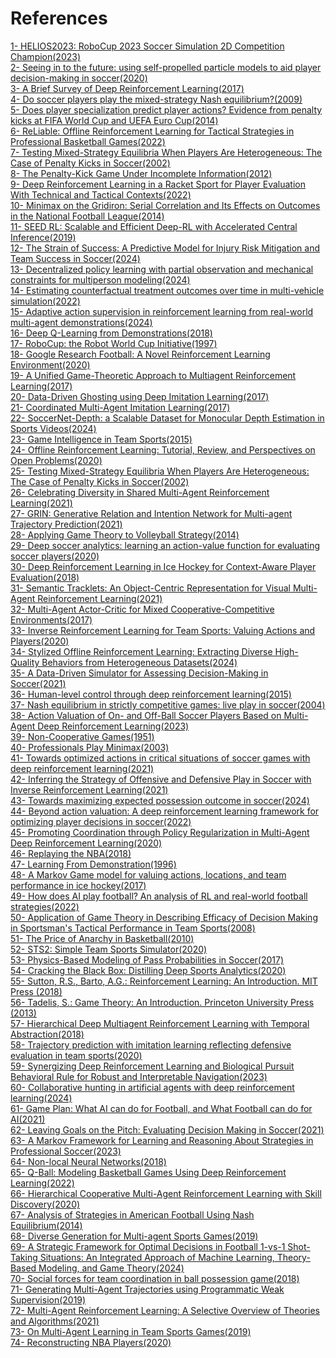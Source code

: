 # References

[1- HELIOS2023: RoboCup 2023 Soccer Simulation 2D Competition Champion(2023)](https://link.springer.com/chapter/10.1007/978-3-031-55015-7_32) <br>
[2- Seeing in to the future: using self-propelled particle models to aid player decision-making in soccer(2020)](https://www.sloansportsconference.com/research-papers/seeing-in-to-the-future-using-self-propelled-particle-models-to-aid-player-decision-making-in-soccer) <br>
[3- A Brief Survey of Deep Reinforcement Learning(2017)](https://arxiv.org/abs/1708.05866) <br>
[4- Do soccer players play the mixed-strategy Nash equilibrium?(2009)](https://www.researchgate.net/publication/46445364_Do_soccer_players_play_the_mixed-strategy_Nash_equilibrium) <br>
[5- Does player specialization predict player actions? Evidence from penalty kicks at FIFA World Cup and UEFA Euro Cup(2014)](https://www.tandfonline.com/doi/abs/10.1080/00036846.2013.866205) <br>
[6- ReLiable: Offline Reinforcement Learning for Tactical Strategies in Professional Basketball Games(2022)](https://scispace.com/pdf/reliable-offline-reinforcement-learning-for-tactical-17gbnsia.pdf) <br>
[7- Testing Mixed-Strategy Equilibria When Players Are Heterogeneous: The Case of Penalty Kicks in Soccer(2002)](https://pricetheory.uchicago.edu/levitt/Papers/ChiapporiGrosecloseLevitt2002.pdf) <br>
[8- The Penalty-Kick Game Under Incomplete Information(2012)](https://www.researchgate.net/publication/254397765_The_Penalty-Kick_Game_Under_Incomplete_Information) <br>
[9- Deep Reinforcement Learning in a Racket Sport for Player Evaluation With Technical and Tactical Contexts(2022)](https://www.researchgate.net/publication/360647085_Deep_Reinforcement_Learning_in_a_Racket_Sport_for_Player_Evaluation_With_Technical_and_Tactical_Contexts) <br>
[10- Minimax on the Gridiron: Serial Correlation and Its Effects on Outcomes in the National Football League(2014)](https://papers.ssrn.com/sol3/papers.cfm?abstract_id=2502193) <br>
[11- SEED RL: Scalable and Efficient Deep-RL with Accelerated Central Inference(2019)](https://arxiv.org/abs/1910.06591) <br>
[12- The Strain of Success: A Predictive Model for Injury Risk Mitigation and Team Success in Soccer(2024)](https://arxiv.org/abs/2402.04898) <br>
[13- Decentralized policy learning with partial observation and mechanical constraints for multiperson modeling(2024)](https://arxiv.org/abs/2007.03155) <br>
[14- Estimating counterfactual treatment outcomes over time in multi-vehicle simulation(2022)](https://dl.acm.org/doi/10.1145/3557915.3560941) <br>
[15- Adaptive action supervision in reinforcement learning from real-world multi-agent demonstrations(2024)](https://arxiv.org/abs/2305.13030) <br>
[16- Deep Q-Learning from Demonstrations(2018)](https://cdn.aaai.org/ojs/11757/11757-13-15285-1-2-20201228.pdf) <br>
[17- RoboCup: the Robot World Cup Initiative(1997)](https://www.researchgate.net/publication/2260541_RoboCup_the_Robot_World_Cup_Initiative) <br>
[18- Google Research Football: A Novel Reinforcement Learning Environment(2020)](https://ojs.aaai.org/index.php/AAAI/article/view/5878) <br>
[19- A Unified Game-Theoretic Approach to Multiagent Reinforcement Learning(2017)](https://arxiv.org/abs/1711.00832) <br>
[20- Data-Driven Ghosting using Deep Imitation Learning(2017)](https://www.sloansportsconference.com/research-papers/data-driven-ghosting-using-deep-imitation-learning) <br>
[21- Coordinated Multi-Agent Imitation Learning(2017)](https://arxiv.org/abs/1703.03121) <br>
[22- SoccerNet-Depth: a Scalable Dataset for Monocular Depth Estimation in Sports Videos(2024)](https://openaccess.thecvf.com/content/CVPR2024W/CVsports/papers/Leduc_SoccerNet-Depth_a_Scalable_Dataset_for_Monocular_Depth_Estimation_in_Sports_CVPRW_2024_paper.pdf) <br>
[23- Game Intelligence in Team Sports(2015)](https://journals.plos.org/plosone/article?id=10.1371/journal.pone.0125453) <br>
[24- Offline Reinforcement Learning: Tutorial, Review, and Perspectives on Open Problems(2020)](https://arxiv.org/abs/2005.01643) <br>
[25- Testing Mixed-Strategy Equilibria When Players Are Heterogeneous: The Case of Penalty Kicks in Soccer(2002)](https://pricetheory.uchicago.edu/levitt/Papers/ChiapporiGrosecloseLevitt2002.pdf) <br>
[26- Celebrating Diversity in Shared Multi-Agent Reinforcement Learning(2021)](https://proceedings.neurips.cc/paper_files/paper/2021/file/20aee3a5f4643755a79ee5f6a73050ac-Paper.pdf) <br>
[27- GRIN: Generative Relation and Intention Network for Multi-agent Trajectory Prediction(2021)](https://proceedings.neurips.cc/paper_files/paper/2021/file/e3670ce0c315396e4836d7024abcf3dd-Paper.pdf) <br>
[28- Applying Game Theory to Volleyball Strategy(2014)](https://www.researchgate.net/publication/273958909_Applying_Game_Theory_to_Volleyball_Strategy) <br>
[29- Deep soccer analytics: learning an action-value function for evaluating soccer players(2020)](https://www.researchgate.net/publication/343122623_Deep_soccer_analytics_learning_an_action-value_function_for_evaluating_soccer_players) <br>
[30- Deep Reinforcement Learning in Ice Hockey for Context-Aware Player Evaluation(2018)](https://arxiv.org/abs/1805.11088) <br>
[31- Semantic Tracklets: An Object-Centric Representation for Visual Multi-Agent Reinforcement Learning(2021)](https://arxiv.org/abs/2108.03319) <br>
[32- Multi-Agent Actor-Critic for Mixed Cooperative-Competitive Environments(2017)](https://papers.nips.cc/paper_files/paper/2017/file/68a9750337a418a86fe06c1991a1d64c-Paper.pdf) <br>
[33- Inverse Reinforcement Learning for Team Sports: Valuing Actions and Players(2020)](https://www.ijcai.org/proceedings/2020/0464.pdf) <br>
[34- Stylized Offline Reinforcement Learning: Extracting Diverse High-Quality Behaviors from Heterogeneous Datasets(2024)](https://openreview.net/pdf?id=rnHNDihrIT) <br>
[35- A Data-Driven Simulator for Assessing Decision-Making in Soccer(2021)](https://www.researchgate.net/publication/354445042_A_Data-Driven_Simulator_for_Assessing_Decision-Making_in_Soccer) <br>
[36- Human-level control through deep reinforcement learning(2015)](https://www.nature.com/articles/nature14236) <br>
[37- Nash equilibrium in strictly competitive games: live play in soccer(2004)](https://www.card.iastate.edu/files/inline-files/Moschini-Economics-Letters-04.pdf) <br>
[38- Action Valuation of On- and Off-Ball Soccer Players Based on Multi-Agent Deep Reinforcement Learning(2023)](https://ieeexplore.ieee.org/stamp/stamp.jsp?arnumber=10328596) <br>
[39- Non-Cooperative Games(1951)](https://www.cs.upc.edu/~ia/nash51.pdf) <br>
[40- Professionals Play Minimax(2003)](http://palacios-huerta.com/docs/professionals.pdf) <br>
[41- Towards optimized actions in critical situations of soccer games with deep reinforcement learning(2021)](https://arxiv.org/abs/2109.06625) <br>
[42- Inferring the Strategy of Offensive and Defensive Play in Soccer with Inverse Reinforcement Learning(2021)](https://www.researchgate.net/publication/355207579_Inferring_the_Strategy_of_Offensive_and_Defensive_Play_in_Soccer_with_Inverse_Reinforcement_Learning) <br>
[43- Towards maximizing expected possession outcome in soccer(2024)](https://www.researchgate.net/publication/368726979_Towards_maximizing_expected_possession_outcome_in_soccer) <br>
[44- Beyond action valuation: A deep reinforcement learning framework for optimizing player decisions in soccer(2022)](https://www.sloansportsconference.com/research-papers/beyond-action-valuation-a-deep-reinforcement-learning-framework-for-optimizing-player-decisions-in-soccer) <br>
[45- Promoting Coordination through Policy Regularization in Multi-Agent Deep Reinforcement Learning(2020)](https://arxiv.org/abs/1908.02269) <br>
[46- Replaying the NBA(2018)](https://www.lukebornn.com/papers/sandholtz_ssac_2018.pdf) <br>
[47- Learning From Demonstration(1996)](https://papers.nips.cc/paper_files/paper/1996/file/68d13cf26c4b4f4f932e3eff990093ba-Paper.pdf) <br>
[48- A Markov Game model for valuing actions, locations, and team performance in ice hockey(2017)](https://www.researchgate.net/publication/315634981_A_Markov_Game_model_for_valuing_actions_locations_and_team_performance_in_ice_hockey) <br>
[49- How does AI play football? An analysis of RL and real-world football strategies(2022)](https://arxiv.org/abs/2111.12340) <br>
[50- Application of Game Theory in Describing Efficacy of Decision Making in Sportsman's Tactical Performance in Team Sports(2008)](https://www.researchgate.net/publication/23984945_Application_of_Game_Theory_in_Describing_Efficacy_of_Decision_Making_in_Sportsman's_Tactical_Performance_in_Team_Sports) <br>
[51- The Price of Anarchy in Basketball(2010)](https://www.researchgate.net/publication/46554862_The_Price_of_Anarchy_in_Basketball) <br>
[52- STS2: Simple Team Sports Simulator(2020)](https://github.com/electronicarts/SimpleTeamSportsSimulator) <br>
[53- Physics-Based Modeling of Pass Probabilities in Soccer(2017)](https://www.researchgate.net/publication/315166647_Physics-Based_Modeling_of_Pass_Probabilities_in_Soccer) <br>
[54- Cracking the Black Box: Distilling Deep Sports Analytics(2020)](https://arxiv.org/abs/2006.04551) <br>
[55- Sutton, R.S., Barto, A.G.: Reinforcement Learning: An Introduction. MIT Press (2018)](https://www.andrew.cmu.edu/course/10-703/textbook/BartoSutton.pdf) <br>
[56- Tadelis, S.: Game Theory: An Introduction. Princeton University Press (2013)](https://students.aiu.edu/submissions/profiles/resources/onlineBook/Y5z2A2_Game_Theory_An_Introduction.pdf) <br>
[57- Hierarchical Deep Multiagent Reinforcement Learning with Temporal Abstraction(2018)](https://arxiv.org/abs/1809.09332) <br>
[58- Trajectory prediction with imitation learning reflecting defensive evaluation in team sports(2020)](https://ieeexplore.ieee.org/document/9291841) <br>
[59- Synergizing Deep Reinforcement Learning and Biological Pursuit Behavioral Rule for Robust and Interpretable Navigation(2023)](https://openreview.net/pdf?id=34fctwxJXo) <br>
[60- Collaborative hunting in artificial agents with deep reinforcement learning(2024)](https://elifesciences.org/articles/85694) <br>
[61- Game Plan: What AI can do for Football, and What Football can do for AI(2021)](https://jair.org/index.php/jair/article/view/12505/26683) <br>
[62- Leaving Goals on the Pitch: Evaluating Decision Making in Soccer(2021)](https://arxiv.org/abs/2104.03252) <br>
[63- A Markov Framework for Learning and Reasoning About Strategies in Professional Soccer(2023)](https://www.jair.org/index.php/jair/article/view/13934/26940) <br>
[64- Non-local Neural Networks(2018)](https://openaccess.thecvf.com/content_cvpr_2018/papers/Wang_Non-Local_Neural_Networks_CVPR_2018_paper.pdf) <br>
[65- Q-Ball: Modeling Basketball Games Using Deep Reinforcement Learning(2022)](https://ojs.aaai.org/index.php/AAAI/article/view/20861) <br>
[66- Hierarchical Cooperative Multi-Agent Reinforcement Learning with Skill Discovery(2020)](https://arxiv.org/abs/1912.03558) <br>
[67- Analysis of Strategies in American Football Using Nash Equilibrium(2014)](https://www.researchgate.net/publication/265785144_Analysis_of_Strategies_in_American_Football_Using_Nash_Equilibrium) <br>
[68- Diverse Generation for Multi-agent Sports Games(2019)](https://openaccess.thecvf.com/content_CVPR_2019/papers/Yeh_Diverse_Generation_for_Multi-Agent_Sports_Games_CVPR_2019_paper.pdf) <br>
[69- A Strategic Framework for Optimal Decisions in Football 1-vs-1 Shot-Taking Situations: An Integrated Approach of Machine Learning, Theory-Based Modeling, and Game Theory(2024)](https://arxiv.org/abs/2307.14732) <br>
[70- Social forces for team coordination in ball possession game(2018)](https://www.researchgate.net/publication/323297891_Social_forces_for_team_coordination_in_ball_possession_game) <br>
[71- Generating Multi-Agent Trajectories using Programmatic Weak Supervision(2019)](https://arxiv.org/abs/1803.07612) <br>
[72- Multi-Agent Reinforcement Learning: A Selective Overview of Theories and Algorithms(2021)](https://arxiv.org/abs/1911.10635) <br>
[73- On Multi-Agent Learning in Team Sports Games(2019)](https://arxiv.org/abs/1906.10124) <br>
[74- Reconstructing NBA Players(2020)](https://www.ecva.net/papers/eccv_2020/papers_ECCV/papers/123500171.pdf) <br>
